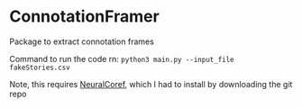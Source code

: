 # ConnotationFramer
Package to extract connotation frames


Command to run the code rn: `python3 main.py --input_file fakeStories.csv`

Note, this requires [NeuralCoref](https://github.com/huggingface/neuralcoref), which I had to install by downloading the git repo
